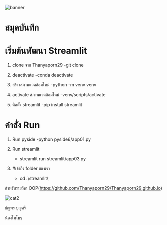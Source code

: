 ![banner](http://picsum.photos/800/250)

# สมุดบันทึก

# เริ่มต้นพัฒนา Streamlit
1. clone จาก Thanyaporn29
         -git clone

3. deactivate
         -conda deactivate

4. สร้างสภาพแวดล้อมใหม่
         -python -m venv venv

5. activate สภาพแวดล้อมใหม่
         -venv/scripts/activate

6. ติดตั้ง streamlit
         -pip install streamlit
   

# คำสั่ง Run
1. Run pyside
   -python pyside6/app01.py

2. Run streamlit
   - streamlit run streamlit/app03.py

3. #เข้าถึง folder ของเรา
   - cd .\streamlit\
     

สำหรับรายวิชา OOP(https://github.com/Thanyaporn29/Thanyaporn29.github.io)

![cat2](https://github.com/Thanyaporn29/Thanyaporn29.github.io/assets/159878519/1842ce39-1b28-4a16-acd9-eb47176bdb44)

ธัญพร บุญศรี

น้องโมโมs

